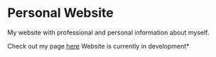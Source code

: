 # Personal Website

My website with professional and personal information about myself.

Check out my page [here](http://enochtang.me)
Website is currently in development*

